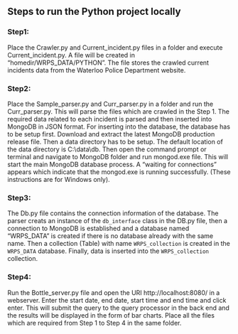 Steps to run the Python project locally
---------------------------------------

### Step1:

Place the Crawler.py and Current_incident.py files in a folder and execute Current_incident.py. A file will be created
in “homedir/WRPS_DATA/PYTHON”. The file stores the crawled current incidents data from the Waterloo Police Department 
website.

### Step2:

Place the Sample_parser.py and Curr_parser.py in a folder and run the Curr_parser.py. This will parse the files 
which are crawled in the Step 1. The required data related to each incident is parsed and then inserted into 
MongoDB in JSON format. For inserting into the database, the database has to be setup first. 
Download and extract the latest MongoDB production release file. Then a data directory has to be setup. 
The default location of the data directory is C:\data\db. Then open the command prompt or terminal and navigate 
to MongoDB folder and run mongod.exe file. This will start the main MongoDB database process. 
A “waiting for connections” appears which indicate that the mongod.exe is running successfully. (These instructions
are for Windows only).

### Step3:

The Db.py file contains the connection information of the database. The parser creats an instance of the ``db_interface`` 
class in the DB.py file, then a connection to MongoDB is established and a database named “WRPS_DATA” is created 
if there is no database already with the same name. Then a collection (Table) with name ``WRPS_collection`` is 
created in the ``WRPS_DATA`` database. Finally, data is inserted into the ``WRPS_collection`` collection.

### Step4:

Run the Bottle_server.py file and open the URI http://localhost:8080/ in a webserver. Enter the start date, end date, 
start time and end time and click enter. This will submit the query to the query processor in the back end and the 
results will be displayed in the form of bar charts. Place all the files which are required from Step 1 to Step 4 in 
the same folder.
